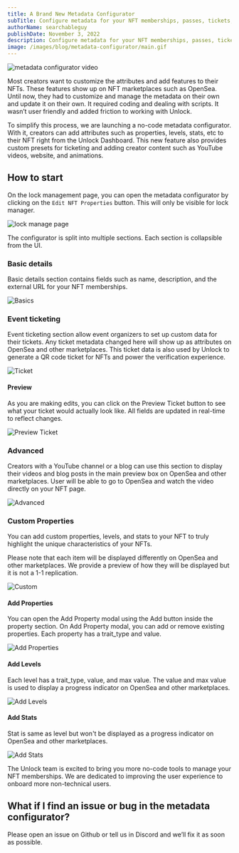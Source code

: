 ```yaml
---
title: A Brand New Metadata Configurator
subTitle: Configure metadata for your NFT memberships, passes, tickets, and more from the Unlock Dashboard without programming.
authorName: searchableguy
publishDate: November 3, 2022
description: Configure metadata for your NFT memberships, passes, tickets, and more from the Unlock Dashboard without programming.
image: /images/blog/metadata-configurator/main.gif
---
```


![metadata configurator video](/images/blog/metadata-configurator/main.gif)

Most creators want to customize the attributes and add features to their NFTs. These features show up on NFT marketplaces such as OpenSea. Until now, they had to customize and manage the metadata on their own and update it on their own. It required coding and dealing with scripts. It wasn’t user friendly and added friction to working with Unlock.

To simplify this process, we are launching a no-code metadata configurator. With it, creators can add attributes such as properties, levels, stats, etc to their NFT right from the Unlock Dashboard. This new feature also provides custom presets for ticketing and adding creator content such as YouTube videos, website, and animations.

## How to start

On the lock management page, you can open the metadata configurator by clicking on the `Edit NFT Properties` button. This will only be visible for lock manager.

![lock manage page](/images/blog/metadata-configurator/lock-page.png)

The configurator is split into multiple sections. Each section is collapsible from the UI.

### Basic details

Basic details section contains fields such as name, description, and the external URL for your NFT memberships.

![Basics](/images/blog/metadata-configurator/basic.png)

### Event ticketing

Event ticketing section allow event organizers to set up custom data for their tickets. Any ticket metadata changed here will show up as attributes on OpenSea and other marketplaces. This ticket data is also used by Unlock to generate a QR code ticket for NFTs and power the verification experience.

![Ticket](/images/blog/metadata-configurator/ticket.png)

#### Preview

As you are making edits, you can click on the Preview Ticket button to see what your ticket would actually look like. All fields are updated in real-time to reflect changes.

![Preview Ticket](/images/blog/metadata-configurator/preview-ticket.png)

### Advanced

Creators with a YouTube channel or a blog can use this section to display their videos and blog posts in the main preview box on OpenSea and other marketplaces. User will be able to go to OpenSea and watch the video directly on your NFT page.

![Advanced](/images/blog/metadata-configurator/advanced.png)

### Custom Properties

You can add custom properties, levels, and stats to your NFT to truly highlight the unique characteristics of your NFTs.

Please note that each item will be displayed differently on OpenSea and other marketplaces. We provide a preview of how they will be displayed but it is not a 1-1 replication.

![Custom](/images/blog/metadata-configurator/custom.png)

#### Add Properties

You can open the Add Property modal using the Add button inside the property section. On Add Property modal, you can add or remove existing properties. Each property has a trait_type and value.

![Add Properties](/images/blog/metadata-configurator/add-stats.png)

#### Add Levels

Each level has a trait_type, value, and max value. The value and max value is used to display a progress indicator on OpenSea and other marketplaces.

![Add Levels](/images/blog/metadata-configurator/add-levels.png)

#### Add Stats

Stat is same as level but won't be displayed as a progress indicator on OpenSea and other marketplaces.

![Add Stats](/images/blog/metadata-configurator/add-stats.png)

The Unlock team is excited to bring you more no-code tools to manage your NFT memberships. We are dedicated to improving the user experience to onboard more non-technical users.

## What if I find an issue or bug in the metadata configurator?

Please open an issue on Github or tell us in Discord and we’ll fix it as soon as possible.
